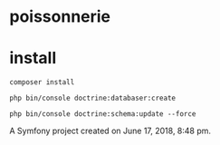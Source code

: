 poissonnerie
============

# install 

`composer install`

`php bin/console doctrine:databaser:create`

`php bin/console doctrine:schema:update --force`

A Symfony project created on June 17, 2018, 8:48 pm.
